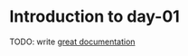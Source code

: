 # Introduction to day-01

TODO: write [great documentation](http://jacobian.org/writing/what-to-write/)
